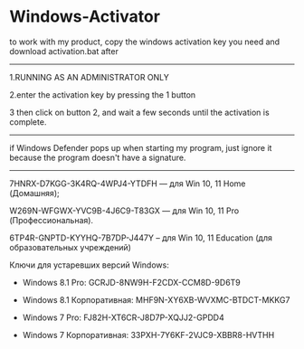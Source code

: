 # Windows-Activator
to work with my product, copy the windows activation key you need and download activation.bat after



------------------------------------------------------------
 1.RUNNING AS AN ADMINISTRATOR ONLY

 
 2.enter the activation key by pressing the 1 button




3 then click on button 2, and wait a few seconds until the activation is complete.

-------------------------------------------------------------------------------------
if Windows Defender pops up when starting my program, just ignore it because the program doesn't have a signature.

------------------------------------------------------------------------------------


7HNRX-D7KGG-3K4RQ-4WPJ4-YTDFH — для Win 10, 11 Home (Домашняя);

W269N-WFGWX-YVC9B-4J6C9-T83GX — для Win 10, 11 Pro (Профессиональная).

6TP4R-GNPTD-KYYHQ-7B7DP-J447Y – для Win 10, 11 Education (для образовательных учреждений)

Ключи для устаревших версий Windows:

- Windows 8.1 Pro: GCRJD-8NW9H-F2CDX-CCM8D-9D6T9

- Windows 8.1 Корпоративная: MHF9N-XY6XB-WVXMC-BTDCT-MKKG7

- Windows 7 Pro: FJ82H-XT6CR-J8D7P-XQJJ2-GPDD4

- Windows 7 Корпоративная: 33PXH-7Y6KF-2VJC9-XBBR8-HVTHH
